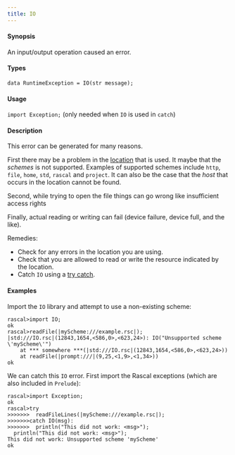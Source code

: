 ```yaml
---
title: IO
---
```


#### Synopsis

An input/output operation caused an error.

#### Types

`data RuntimeException = IO(str message);`
       
#### Usage

`import Exception;` (only needed when `IO` is used in `catch`)

#### Description

This error can be generated for many reasons.

First there may be a problem in the [location](../../../Rascal/Expressions/Values/Location/) that is used.
It maybe that the _schemes_ is not supported.
Examples of supported schemes include `http`, `file`, `home`, `std`, `rascal` and `project`.
It can also be the case that the _host_ that occurs in the location cannot be found.

Second, while trying to open the file things can go wrong like insufficient access rights

Finally, actual reading or writing can fail (device failure, device full, and the like).

Remedies:

*  Check for any errors in the location you are using.
*  Check that you are allowed to read or write the resource indicated by the location.
*  Catch `IO` using a [try catch](../../../Rascal/Statements/TryCatch/).

#### Examples

Import the `IO` library and attempt to use a non-existing scheme:

```rascal-shell ,error
rascal>import IO;
ok
rascal>readFile(|myScheme:///example.rsc|);
|std:///IO.rsc|(12843,1654,<586,0>,<623,24>): IO("Unsupported scheme \'myScheme\'")
	at *** somewhere ***(|std:///IO.rsc|(12843,1654,<586,0>,<623,24>))
	at readFile(|prompt:///|(9,25,<1,9>,<1,34>))
ok
```
We can catch this `IO` error. First import the Rascal exceptions (which are also included in `Prelude`):

```rascal-shell ,continue,error
rascal>import Exception;
ok
rascal>try 
>>>>>>>  readFileLines(|myScheme:///example.rsc|); 
>>>>>>>catch IO(msg): 
>>>>>>>  println("This did not work: <msg>");
  println("This did not work: <msg>");
This did not work: Unsupported scheme 'myScheme'
ok
```

